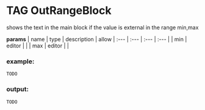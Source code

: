 
# TAG OutRangeBlock

shows the text in the main block if the value is external in the range min,max


**params**
    | name | type  | description | allow
    | :--- | :---  | :---        | :---       |
    | min | editor  |   | 
    | max | editor  |   | 



### example:
```
TODO

```

### output:
```
TODO
```



